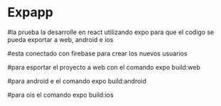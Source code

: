 # Expapp

#la prueba la desarrolle en react utilizando expo para que el codigo se pueda exportar a web, android e ios

#esta conectado con firebase para crear los nuevos usuarios

#para esportar el proyecto a web con el comando expo build:web

#para android e el comando expo build:android

#para ois el comando expo build:ios


